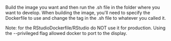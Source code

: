 
Build the image you want and then run the .sh file in the folder where you want to develop. When building the image, you'll need to specify the Dockerfile to use and change the tag in the .sh file to whatever you called it.

Note: for the RStudioDockerfile/RStudio do NOT use it for production. Using the --privileged flag allowed docker to port to the display.
